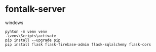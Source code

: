 # fontalk-server

windows
```
pyhton -m venv venv
.\venv\Scripts\activate
pip install --upgrade pip
pip install flask flask-firebase-admin flask-sqlalchemy flask-cors
```
